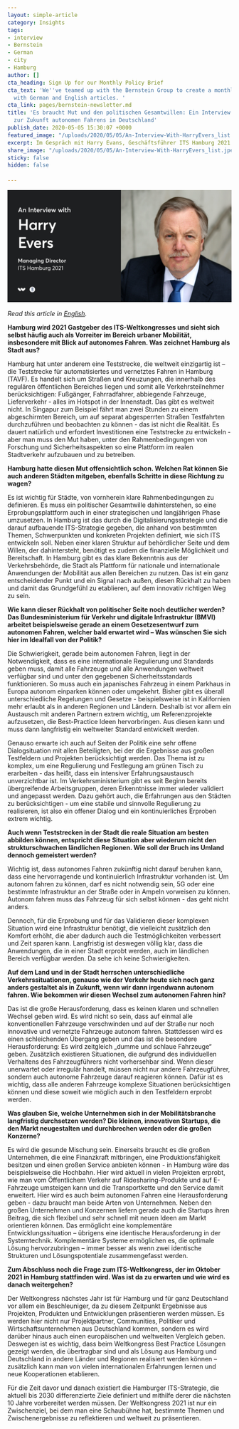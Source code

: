 ```yaml
---
layout: simple-article
category: Insights
tags:
- interview
- Bernstein
- German
- city
- Hamburg
author: []
cta_heading: Sign Up for our Monthly Policy Brief
cta_text: 'We''ve teamed up with the Bernstein Group to create a monthly policy brief
  with German and English articles. '
cta_link: pages/bernstein-newsletter.md
title: 'Es braucht Mut und den politischen Gesamtwillen: Ein Interview mit Harry Evers
  zur Zukunft autonomen Fahrens in Deutschland'
publish_date: 2020-05-05 15:30:07 +0000
featured_image: "/uploads/2020/05/05/An-Interview-With-HarryEvers_list.jpeg"
excerpt: Im Gespräch mit Harry Evans, Geschäftsführer ITS Hamburg 2021 GmbH
share_image: "/uploads/2020/05/05/An-Interview-With-HarryEvers_list.jpeg"
sticky: false
hidden: false

---
```

![](/uploads/2020/05/05/An-Interview-With-HarryEvers_body.jpg)

_Read this article in_ [_English_](www.wundermobility.com/blog/an-interview-with-harry-evers-on-the-future-of-autonomous-driving-in-germany)_._

**Hamburg wird 2021 Gastgeber des ITS-Weltkongresses und sieht sich selbst häufig auch als Vorreiter im Bereich urbaner Mobilität, insbesondere mit Blick auf autonomes Fahren. Was zeichnet Hamburg als Stadt aus?**

Hamburg hat unter anderem eine Teststrecke, die weltweit einzigartig ist – die Teststrecke für automatisiertes und vernetztes Fahren in Hamburg (TAVF). Es handelt sich um Straßen und Kreuzungen, die innerhalb des regulären öffentlichen Bereiches liegen und somit alle Verkehrsteilnehmer berücksichtigen: Fußgänger, Fahrradfahrer, abbiegende Fahrzeuge, Lieferverkehr - alles im Hotspot in der Innenstadt. Das gibt es weltweit nicht. In Singapur zum Beispiel fährt man zwei Stunden zu einem abgeschirmten Bereich, um auf separat abgesperrten Straßen Testfahrten durchzuführen und beobachten zu können - das ist nicht die Realität. Es dauert natürlich und erfordert Investitionen eine Teststrecke zu entwickeln - aber man muss den Mut haben, unter den Rahmenbedingungen von Forschung und Sicherheitsaspekten so eine Plattform im realen Stadtverkehr aufzubauen und zu betreiben.

**Hamburg hatte diesen Mut offensichtlich schon. Welchen Rat können Sie auch anderen Städten mitgeben, ebenfalls Schritte in diese Richtung zu wagen?**

Es ist wichtig für Städte, von vornherein klare Rahmenbedingungen zu definieren. Es muss ein politischer Gesamtwille dahinterstehen, so eine Erprobungsplattform auch in einer strategischen und langjährigen Phase umzusetzen. In Hamburg ist das durch die Digitalisierungsstrategie und die darauf aufbauende ITS-Strategie gegeben, die anhand von bestimmten Themen, Schwerpunkten und konkreten Projekten definiert, wie sich ITS entwickeln soll. Neben einer klaren Struktur auf behördlicher Seite und dem Willen, der dahintersteht, benötigt es zudem die finanzielle Möglichkeit und Bereitschaft. In Hamburg gibt es das klare Bekenntnis aus der Verkehrsbehörde, die Stadt als Plattform für nationale und internationale Anwendungen der Mobilität aus allen Bereichen zu nutzen. Das ist ein ganz entscheidender Punkt und ein Signal nach außen, diesen Rückhalt zu haben und damit das Grundgefühl zu etablieren, auf dem innovativ richtigen Weg zu sein.

**Wie kann dieser Rückhalt von politischer Seite noch deutlicher werden? Das Bundesministerium für Verkehr und digitale Infrastruktur (BMVI) arbeitet beispielsweise gerade an einem Gesetzesentwurf zum autonomen Fahren, welcher bald erwartet wird – Was wünschen Sie sich hier im Idealfall von der Politik?**

Die Schwierigkeit, gerade beim autonomen Fahren, liegt in der Notwendigkeit, dass es eine internationale Regulierung und Standards geben muss, damit alle Fahrzeuge und alle Anwendungen weltweit verfügbar sind und unter den gegebenen Sicherheitsstandards funktionieren. So muss auch ein japanisches Fahrzeug in einem Parkhaus in Europa autonom einparken können oder umgekehrt. Bisher gibt es überall unterschiedliche Regelungen und Gesetze - beispielsweise ist in Kalifornien mehr erlaubt als in anderen Regionen und Ländern. Deshalb ist vor allem ein Austausch mit anderen Partnern extrem wichtig, um Referenzprojekte aufzusetzen, die Best-Practice Ideen hervorbringen. Aus diesen kann und muss dann langfristig ein weltweiter Standard entwickelt werden.

Genauso erwarte ich auch auf Seiten der Politik eine sehr offene Dialogsituation mit allen Beteiligten, bei der die Ergebnisse aus großen Testfeldern und Projekten berücksichtigt werden. Das Thema ist zu komplex, um eine Regulierung und Festlegung am grünen Tisch zu erarbeiten - das heißt, dass ein intensiver Erfahrungsaustausch unverzichtbar ist. Im Verkehrsministerium gibt es seit Beginn bereits übergreifende Arbeitsgruppen, deren Erkenntnisse immer wieder validiert und angepasst werden. Dazu gehört auch, die Erfahrungen aus den Städten zu berücksichtigen - um eine stabile und sinnvolle Regulierung zu realisieren, ist also ein offener Dialog und ein kontinuierliches Erproben extrem wichtig.

**Auch wenn Teststrecken in der Stadt die reale Situation am besten abbilden können, entspricht diese Situation aber wiederum nicht den strukturschwachen ländlichen Regionen. Wie soll der Bruch ins Umland dennoch gemeistert werden?**

Wichtig ist, dass autonomes Fahren zukünftig nicht darauf beruhen kann, dass eine hervorragende und kontinuierlich Infrastruktur vorhanden ist. Um autonom fahren zu können, darf es nicht notwendig sein, 5G oder eine bestimmte Infrastruktur an der Straße oder in Ampeln vorweisen zu können. Autonom fahren muss das Fahrzeug für sich selbst können - das geht nicht anders.

Dennoch, für die Erprobung und für das Validieren dieser komplexen Situation wird eine Infrastruktur benötigt, die vielleicht zusätzlich den Komfort erhöht, die aber dadurch auch die Testmöglichkeiten verbessert und Zeit sparen kann. Langfristig ist deswegen völlig klar, dass die Anwendungen, die in einer Stadt erprobt werden, auch im ländlichen Bereich verfügbar werden. Da sehe ich keine Schwierigkeiten.

**Auf dem Land und in der Stadt herrschen unterschiedliche Verkehrssituationen, genauso wie der Verkehr heute sich noch ganz anders gestaltet als in Zukunft, wenn wir dann irgendwann autonom fahren. Wie bekommen wir diesen Wechsel zum autonomen Fahren hin?**

Das ist die große Herausforderung, dass es keinen klaren und schnellen Wechsel geben wird. Es wird nicht so sein, dass auf einmal alle konventionellen Fahrzeuge verschwinden und auf der Straße nur noch innovative und vernetzte Fahrzeuge autonom fahren. Stattdessen wird es einen schleichenden Übergang geben und das ist die besondere Herausforderung: Es wird zeitgleich „dumme und schlaue Fahrzeuge“ geben. Zusätzlich existieren Situationen, die aufgrund des individuellen Verhaltens des Fahrzeugführers nicht vorhersehbar sind. Wenn dieser unerwartet oder irregulär handelt, müssen nicht nur andere Fahrzeugführer, sondern auch autonome Fahrzeuge darauf reagieren können. Dafür ist es wichtig, dass alle anderen Fahrzeuge komplexe Situationen berücksichtigen können und diese soweit wie möglich auch in den Testfeldern erprobt werden.

**Was glauben Sie, welche Unternehmen sich in der Mobilitätsbranche langfristig durchsetzen werden? Die kleinen, innovativen Startups, die den Markt neugestalten und durchbrechen werden oder die großen Konzerne?**

Es wird die gesunde Mischung sein. Einerseits braucht es die großen Unternehmen, die eine Finanzkraft mitbringen, eine Produktionsfähigkeit besitzen und einen großen Service anbieten können - in Hamburg wäre das beispielsweise die Hochbahn. Hier wird aktuell in vielen Projekten erprobt, wie man vom Öffentlichem Verkehr auf Ridesharing-Produkte und auf E-Fahrzeuge umsteigen kann und die Transportkette und den Service damit erweitert. Hier wird es auch beim autonomen Fahren eine Herausforderung geben - dazu braucht man beide Arten von Unternehmen. Neben den großen Unternehmen und Konzernen liefern gerade auch die Startups ihren Beitrag, die sich flexibel und sehr schnell mit neuen Ideen am Markt orientieren können. Das ermöglicht eine komplementäre Entwicklungssituation – übrigens eine identische Herausforderung in der Systemtechnik. Komplementäre Systeme ermöglichen es, die optimale Lösung hervorzubringen – immer besser als wenn zwei identische Strukturen und Lösungspotentiale zusammengefasst werden.

**Zum Abschluss noch die Frage zum ITS-Weltkongress, der im Oktober 2021 in Hamburg stattfinden wird. Was ist da zu erwarten und wie wird es danach weitergehen?**

Der Weltkongress nächstes Jahr ist für Hamburg und für ganz Deutschland vor allem ein Beschleuniger, da zu diesem Zeitpunkt Ergebnisse aus Projekten, Produkten und Entwicklungen präsentieren werden müssen. Es werden hier nicht nur Projektpartner, Communities, Politiker und Wirtschaftsunternehmen aus Deutschland kommen, sondern es wird darüber hinaus auch einen europäischen und weltweiten Vergleich geben. Deswegen ist es wichtig, dass beim Weltkongress Best Practice Lösungen gezeigt werden, die übertragbar sind und als Lösung aus Hamburg und Deutschland in andere Länder und Regionen realisiert werden können – zusätzlich kann man von vielen internationalen Erfahrungen lernen und neue Kooperationen etablieren.

Für die Zeit davor und danach existiert die Hamburger ITS-Strategie, die aktuell bis 2030 differenzierte Ziele definiert und mithilfe derer die nächsten 10 Jahre vorbereitet werden müssen. Der Weltkongress 2021 ist nur ein Zwischenziel, bei dem man eine Schaubühne hat, bestimmte Themen und Zwischenergebnisse zu reflektieren und weltweit zu präsentieren.